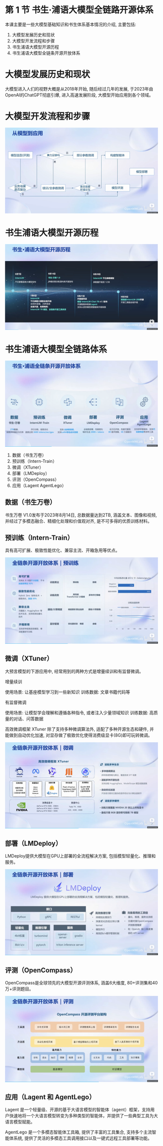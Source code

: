 
# 第 1 节 书生·浦语大模型全链路开源体系

本课主要是一些大模型基础知识和书生体系基本情况的介绍, 主要包括: 

1. 大模型发展历史和现状
2. 大模型开发流程和步骤
3. 书生浦语大模型开源历程
4. 书生浦语大模型全链条开源开放体系

# 大模型发展历史和现状

大模型进入人们的视野大概是从2018年开始, 随后经过几年的发展, 于2023年由OpenAI的ChatGPT彻底引爆, 进入高速发展阶段, 大模型开始应用到各个领域。

# 大模型开发流程和步骤

![](images/lesson1_2.png)

# 书生浦语大模型开源历程

![](images/lesson1_1.png)

# 书生浦语大模型全链路体系

![](images/lesson1_3.png)

1. 数据（书生万卷）
2. 预训练（Intern-Train）
3. 微调（XTuner）
4. 部署（LMDeploy）
5. 评测（OpenCompass）
6. 应用（Lagent AgentLego）

## 数据（书生万卷）

书生万卷 V1.0发布于2023年8月14日, 总数据量达到2TB, 涵盖文本、图像和视频, 并经过了多模态融合、精细化处理和价值观对齐, 是不可多得的优质训练材料。

## 预训练（Intern-Train）

具有高可扩展、极致性能优化、兼容主流、开箱急用等优点。

![](images/lesson1_4.png)

## 微调（XTuner）

大预言模型的下游应用中, 经常用到的两种方式是增量续训和有监督微调。

增量续训

使用场景: 让基座模型学习到一些新知识
训练数据: 文章书籍代码等

有监督微调

使用场景: 让模型学会理解和遵循各种指令, 或者注入少量领域知识
训练数据: 高质量的对话、问答数据

高效微调框架 XTuner 除了支持多种微调算法外, 适配了多种开源生态和硬件, 并能做到自动优化加速, 对显存做了极致优化使得消费级显卡(8G)即可玩转微调。

![](images/lesson1_7.png)

## 部署（LMDeploy）

LMDeploy提供大模型在GPU上部署的全流程解决方案, 包括模型轻量化、推理和服务。

![](images/lesson1_6.png)

## 评测（OpenCompass）

OpenCompass是全球领先的大模型开源评测体系, 涵盖6大维度, 80+评测集和40万+评测题目。

![](images/lesson1_5.png)

## 应用（Lagent 和 AgentLego）

Lagent 是一个轻量级、开源的基于大语言模型的智能体（agent）框架，支持用户快速地将一个大语言模型转变为多种类型的智能体，并提供了一些典型工具为大语言模型赋能。

AgentLego 是一个多模态智能体工具箱, 提供了丰富的工具集合, 支持多个主流智能体系统, 提供了灵活的多模态工具调用接口以及一键式远程工具部署等功能。














